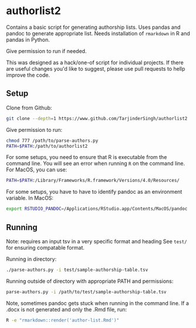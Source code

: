 # authorlist2

Contains a basic script for generating authorship lists.
Uses pandas and pandoc to generate appropriate list. 
Needs installation of `rmarkdown` in R and pandas in Python.

Give permission to run if needed.

This was designed as a hack/one-of script for individual projects.
If there are useful changes you'd like to suggest, please use pull requests to hellp improve the code.

## Setup

Clone from Github:

```bash
git clone --depth=1 https://www.github.com/TarjinderSingh/authorlist2
```

Give permission to run:

```bash
chmod 777 /path/to/parse-authors.py
PATH=$PATH:/path/to/authorlist2
```

For some setups, you need to ensure that R is executable from the command line. You will see an error when running `R` on the command line. For MacOS, you can use:

```bash
PATH=$PATH:/Library/Frameworks/R.framework/Versions/4.0/Resources/
```

For some setups, you have to have to identify pandoc as an environment variable. In MacOS:

```bash
export RSTUDIO_PANDOC=/Applications/RStudio.app/Contents/MacOS/pandoc
```

## Running

Note: requires an input tsv in a very specific format and heading
See `test/` for ensuring compatable format.

Running in directory:

```bash
./parse-authors.py -i test/sample-authorship-table.tsv
```

Running outside of directory with appropriate PATH and permissions:

```bash
parse-authors.py -i /path/to/test/sample-authorship-table.tsv
```

Note, sometimes pandoc gets stuck when running in the command line. If a 
.docx is not generated and only the .Rmd file, run:

```bash
R -e "rmarkdown::render('author-list.Rmd')"
```